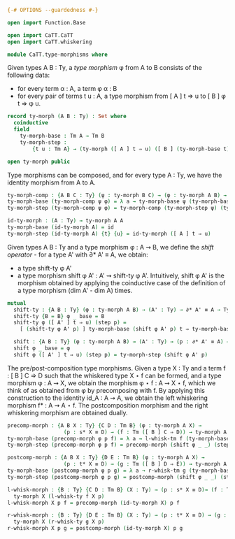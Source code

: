 ```agda
{-# OPTIONS --guardedness #-}

open import Function.Base

open import CaTT.CaTT
open import CaTT.whiskering

module CaTT.type-morphisms where
```

Given types A B : Ty, a *type morphism* φ from A to B consists of the following data:
- for every term α : A, a term φ α : B
- for every pair of terms t u : A, a type morphism from [ A ] t ⇒ u to [ B ] φ t ⇒ φ u.

```agda
record ty-morph (A B : Ty) : Set where
  coinductive
  field
    ty-morph-base : Tm A → Tm B
    ty-morph-step :
        {t u : Tm A} → (ty-morph ([ A ] t ⇒ u) ([ B ] (ty-morph-base t) ⇒ (ty-morph-base u)))

open ty-morph public
```


Type morphisms can be composed, and for every type A : Ty,
we have the identity morphism from A to A.

```agda
ty-morph-comp : {A B C : Ty} (ψ : ty-morph B C) → (φ : ty-morph A B) → ty-morph A C
ty-morph-base (ty-morph-comp ψ φ) = λ a → ty-morph-base ψ (ty-morph-base φ a)
ty-morph-step (ty-morph-comp ψ φ) = ty-morph-comp (ty-morph-step ψ) (ty-morph-step φ)

id-ty-morph : (A : Ty) → ty-morph A A
ty-morph-base (id-ty-morph A) = id
ty-morph-step (id-ty-morph A) {t} {u} = id-ty-morph ([ A ] t ⇒ u)
```

Given types A B : Ty and a type morphism φ : A ⇝ B, we define the *shift operator* - for a type A'
with ∂* A' ≡ A, we obtain:
- a type shift-ty φ A'
- a type morphism shift φ A' : A' ⇝ shift-ty φ A'.
Intuitively, shift φ A' is the morphism obtained by applying the coinductive case of the definition
of a type morphism (dim A' - dim A) times.

```agda
mutual
  shift-ty : {A B : Ty} (φ : ty-morph A B) → (A' : Ty) → ∂* A' ≡ A → Ty
  shift-ty {B = B} φ _ base = B
  shift-ty φ ([ A' ] t ⇒ u) (step p) =
    [ (shift-ty φ A' p) ] ty-morph-base (shift φ A' p) t ⇒ ty-morph-base (shift φ A' p) u

  shift : {A B : Ty} (φ : ty-morph A B) → (A' : Ty) → (p : ∂* A' ≡ A) → ty-morph A' (shift-ty φ A' p)
  shift φ _ base = φ
  shift φ ([ A' ] t ⇒ u) (step p) = ty-morph-step (shift φ A' p)
```

The pre/post-composition type morphisms. Given a type X : Ty and a term f : [ B ] C ⇒ D such that
the whiskered type X ⋆ f can be formed, and a type morphism φ : A ⇝ X, we obtain the morphism
φ ⋆ f : A ⇝ X ⋆ f, which we think of as obtained from φ by precomposing with f. By applying this
construction to the identity id_A : A ⇝ A, we obtain the left whiskering morphism f* : A ⇝ A ⋆ f.
The postcomposition morphism and the right whiskering morphism are obtained dually.

```agda
precomp-morph : {A B X : Ty} {C D : Tm B} (φ : ty-morph A X) →
                  (p : s* X ≡ D) → (f : Tm ([ B ] C ⇒ D)) → ty-morph A (l-whisk-ty f X p)
ty-morph-base (precomp-morph φ p f) = λ a → l-whisk-tm f (ty-morph-base φ a) p
ty-morph-step (precomp-morph φ p f) = precomp-morph (shift φ _ _) (step p) f

postcomp-morph : {A B X : Ty} {D E : Tm B} (φ : ty-morph A X) →
                  (p : t* X ≡ D) → (g : Tm ([ B ] D ⇒ E)) → ty-morph A (r-whisk-ty g X p)
ty-morph-base (postcomp-morph φ p g) = λ a → r-whisk-tm g (ty-morph-base φ a) p
ty-morph-step (postcomp-morph φ p g) = postcomp-morph (shift φ _ _) (step p) g

l-whisk-morph : {B : Ty} {C D : Tm B} (X : Ty) → (p : s* X ≡ D)→ (f : Tm ([ B ] C ⇒ D)) →
  ty-morph X (l-whisk-ty f X p)
l-whisk-morph X p f = precomp-morph (id-ty-morph X) p f

r-whisk-morph : {B : Ty} {D E : Tm B} (X : Ty) → (p : t* X ≡ D) → (g : Tm ([ B ] D ⇒ E)) →
  ty-morph X (r-whisk-ty g X p)
r-whisk-morph X p g = postcomp-morph (id-ty-morph X) p g
```